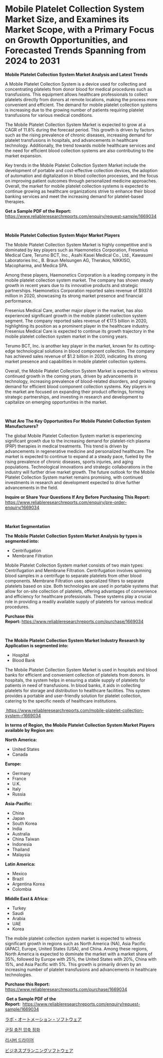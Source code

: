 <p><h1>Mobile Platelet Collection System Market Size, and Examines its Market Scope, with a Primary Focus on Growth Opportunities, and Forecasted Trends Spanning from 2024 to 2031</h1></p><p><strong>Mobile Platelet Collection System Market Analysis and Latest Trends</strong></p>
<p><p>A Mobile Platelet Collection System is a device used for collecting and concentrating platelets from donor blood for medical procedures such as transfusions. This equipment allows healthcare professionals to collect platelets directly from donors at remote locations, making the process more convenient and efficient. The demand for mobile platelet collection systems is increasing due to the growing number of patients requiring platelet transfusions for various medical conditions.</p><p>The Mobile Platelet Collection System Market is expected to grow at a CAGR of 11.8% during the forecast period. This growth is driven by factors such as the rising prevalence of chronic diseases, increasing demand for platelet transfusions in hospitals, and advancements in healthcare technology. Additionally, the trend towards mobile healthcare services and the need for efficient blood collection systems are also contributing to the market expansion.</p><p>Key trends in the Mobile Platelet Collection System Market include the development of portable and cost-effective collection devices, the adoption of automation and digitalization in blood collection processes, and the focus on improving patient outcomes through personalized medicine approaches. Overall, the market for mobile platelet collection systems is expected to continue growing as healthcare organizations strive to enhance their blood banking services and meet the increasing demand for platelet-based therapies.</p></p>
<p><strong>Get a Sample PDF of the Report:&nbsp;</strong> <a href="https://www.reliableresearchreports.com/enquiry/request-sample/1669034">https://www.reliableresearchreports.com/enquiry/request-sample/1669034</a></p>
<p>&nbsp;</p>
<p><strong>Mobile Platelet Collection System Major Market Players</strong></p>
<p><p>The Mobile Platelet Collection System Market is highly competitive and is dominated by key players such as Haemonetics Corporation, Fresenius Medical Care, Terumo BCT, Inc., Asahi Kasei Medical Co., Ltd., Kawasumi Laboratories Inc., B. Braun Melsungen AG, Therakos, NIKKISO, Macopharma, and Medica SPA.</p><p>Among these players, Haemonetics Corporation is a leading company in the mobile platelet collection system market. The company has shown steady growth in recent years due to its innovative products and strategic partnerships. Haemonetics Corporation reported sales revenue of $937.6 million in 2020, showcasing its strong market presence and financial performance.</p><p>Fresenius Medical Care, another major player in the market, has also experienced significant growth in the mobile platelet collection system segment. The company reported sales revenue of €17.5 billion in 2020, highlighting its position as a prominent player in the healthcare industry. Fresenius Medical Care is expected to continue its growth trajectory in the mobile platelet collection system market in the coming years.</p><p>Terumo BCT, Inc. is another key player in the market, known for its cutting-edge technological solutions in blood component collection. The company has achieved sales revenue of $1.2 billion in 2020, indicating its strong market presence and capabilities in mobile platelet collection systems.</p><p>Overall, the Mobile Platelet Collection System Market is expected to witness continued growth in the coming years, driven by advancements in technology, increasing prevalence of blood-related disorders, and growing demand for efficient blood component collection systems. Key players in the market are focused on expanding their product offerings, forming strategic partnerships, and investing in research and development to capitalize on emerging opportunities in the market.</p></p>
<p>&nbsp;</p>
<p><strong>What Are The Key Opportunities For Mobile Platelet Collection System Manufacturers?</strong></p>
<p><p>The global Mobile Platelet Collection System market is experiencing significant growth due to the increasing demand for platelet-rich plasma (PRP) therapies in medical treatments. This trend is driven by advancements in regenerative medicine and personalized healthcare. The market is expected to continue to expand at a steady pace, fueled by the rising prevalence of chronic diseases, sports injuries, and aging populations. Technological innovations and strategic collaborations in the industry will further drive market growth. The future outlook for the Mobile Platelet Collection System market remains promising, with continued investments in research and development expected to drive further advancements in the field.</p></p>
<p><strong>Inquire or Share Your Questions If Any Before Purchasing This Report:</strong> <a href="https://www.reliableresearchreports.com/enquiry/pre-order-enquiry/1669034">https://www.reliableresearchreports.com/enquiry/pre-order-enquiry/1669034</a></p>
<p>&nbsp;</p>
<p><strong>Market Segmentation</strong></p>
<p><strong>The Mobile Platelet Collection System Market Analysis by types is segmented into:</strong></p>
<p><ul><li>Centrifugation</li><li>Membrane Filtration</li></ul></p>
<p><p>Mobile Platelet Collection System market consists of two main types: Centrifugation and Membrane Filtration. Centrifugation involves spinning blood samples in a centrifuge to separate platelets from other blood components. Membrane Filtration uses specialized filters to separate platelets based on size. Both technologies are used in portable systems that allow for on-site collection of platelets, offering advantages of convenience and efficiency for healthcare professionals. These systems play a crucial role in providing a readily available supply of platelets for various medical procedures.</p></p>
<p><strong>Purchase this Report:&nbsp;</strong><a href="https://www.reliableresearchreports.com/purchase/1669034">https://www.reliableresearchreports.com/purchase/1669034</a></p>
<p>&nbsp;</p>
<p><strong>The Mobile Platelet Collection System Market Industry Research by Application is segmented into:</strong></p>
<p><ul><li>Hospital</li><li>Blood Bank</li></ul></p>
<p><p>The Mobile Platelet Collection System Market is used in hospitals and blood banks for efficient and convenient collection of platelets from donors. In hospitals, the system helps in ensuring a stable supply of platelets for patients in need of transfusions. In blood banks, it aids in collecting platelets for storage and distribution to healthcare facilities. This system provides a portable and user-friendly solution for platelet collection, catering to the specific needs of healthcare institutions.</p></p>
<p><a href="https://www.reliableresearchreports.com/mobile-platelet-collection-system-r1669034">&nbsp;https://www.reliableresearchreports.com/mobile-platelet-collection-system-r1669034</a></p>
<p><strong>In terms of Region, the Mobile Platelet Collection System Market Players available by Region are:</strong></p>
<p>
    <p> <strong> North America: </strong>
        <ul>
            <li>United States</li>
            <li>Canada</li>
        </ul>
        </p> 
    <p> <strong> Europe: </strong>
        <ul>
            <li>Germany</li>
            <li>France</li>
            <li>U.K.</li>
            <li>Italy</li>
            <li>Russia</li>
        </ul>
        </p> 
    <p> <strong> Asia-Pacific: </strong>
        <ul>
            <li>China</li>
            <li>Japan</li>
            <li>South Korea</li>
            <li>India</li>
            <li>Australia</li>
            <li>China Taiwan</li>
            <li>Indonesia</li>
            <li>Thailand</li>
            <li>Malaysia</li>
        </ul>
        </p> 
    <p> <strong> Latin America: </strong>
        <ul>
            <li>Mexico</li>
            <li>Brazil</li>
            <li>Argentina Korea</li>
            <li>Colombia</li>
        </ul>
        </p> 
    <p> <strong> Middle East & Africa: </strong>
        <ul>
            <li>Turkey</li>
            <li>Saudi</li>
            <li>Arabia</li>
            <li>UAE</li>
            <li>Korea</li>
        </ul>
    </p>
    </p>
<p><p>The mobile platelet collection system market is expected to witness significant growth in regions such as North America (NA), Asia Pacific (APAC), Europe, United States (USA), and China. Among these regions, North America is expected to dominate the market with a market share of 35%, followed by Europe with 25%, the United States with 20%, China with 15%, and Asia Pacific with 5%. This growth is primarily driven by an increasing number of platelet transfusions and advancements in healthcare technologies.</p></p>
<p><strong>Purchase this Report: </strong><a href="https://www.reliableresearchreports.com/purchase/1669034">https://www.reliableresearchreports.com/purchase/1669034</a></p>
<p>&nbsp;<strong>Get a Sample PDF of the Report:&nbsp;&nbsp;</strong><a href="https://www.reliableresearchreports.com/enquiry/request-sample/1669034">https://www.reliableresearchreports.com/enquiry/request-sample/1669034</a></p>
<p><strong></strong></p>
<p><p><a href="https://medium.com/@carolynsparkly/2024%E5%B9%B4%E3%81%8B%E3%82%892031%E5%B9%B4%E3%81%BE%E3%81%A7%E3%81%AE%E6%9C%9F%E9%96%93%E3%81%AB%E4%BA%88%E6%B8%AC%E3%81%95%E3%82%8C%E3%82%8B-%E3%83%A9%E3%83%9C%E8%87%AA%E5%8B%95%E5%8C%96%E3%82%BD%E3%83%95%E3%83%88%E3%82%A6%E3%82%A7%E3%82%A2%E5%B8%82%E5%A0%B4%E3%81%AE%E5%88%86%E6%9E%90%E3%81%A8%E8%A6%8F%E6%A8%A1%E4%BA%88%E6%B8%AC-99b6430096b8">ラボ・オートメーション・ソフトウェア</a></p><p><a href="https://medium.com/@cezarymarciniak2022/%EB%8F%99%EC%A2%85%EC%97%B0%EB%A3%8C%EC%95%95%EC%B6%95%EC%A0%90%ED%99%94-hcci-%EC%8B%9C%EC%9E%A5%EC%9D%80-2031%EB%85%84%EA%B9%8C%EC%A7%80%EC%9D%98-%EC%8B%9C%EC%9E%A5-%EC%A0%90%EC%9C%A0%EC%9C%A8-%EA%B7%9C%EB%AA%A8-%EB%B0%8F-%EC%98%88%EC%83%81-%EC%98%88%EC%B8%A1%EC%97%90-%EC%B4%88%EC%A0%90%EC%9D%84-%EB%A7%9E%EC%B6%94%EA%B3%A0-%EC%9E%88%EC%8A%B5%EB%8B%88%EB%8B%A4-8437c6c1c695">균질 충전 압축 점화</a></p><p><a href="https://medium.com/@ralphyjames/%EB%A6%AC%EC%8B%9C%EB%B2%84-%EB%93%9C%EB%9D%BC%EC%9D%B4%EC%96%B4-%EC%8B%9C%EC%9E%A5-%EA%B2%BD%EC%9F%81-%EB%B6%84%EC%84%9D-%EC%8B%9C%EC%9E%A5-%EB%8F%99%ED%96%A5-%EB%B0%8F-2031%EB%85%84%EA%B9%8C%EC%A7%80-%EC%98%88%EC%B8%A1-8418937f307b">리시버 드라이어</a></p><p><a href="https://medium.com/@rocklobster885/%E3%83%93%E3%82%B8%E3%83%8D%E3%82%B9%E3%83%97%E3%83%A9%E3%83%B3%E3%83%8B%E3%83%B3%E3%82%B0%E3%82%BD%E3%83%95%E3%83%88%E3%82%A6%E3%82%A7%E3%82%A2%E5%B8%82%E5%A0%B4%E3%81%AE%E8%A6%8F%E6%A8%A1-cagr-%E3%83%88%E3%83%AC%E3%83%B3%E3%83%89%E3%81%AF2024%E5%B9%B4%E3%81%8B%E3%82%892030%E5%B9%B4%E3%81%BE%E3%81%A7%E3%81%A7%E3%81%99-84d0dbe3e46b">ビジネスプランニングソフトウェア</a></p></p>